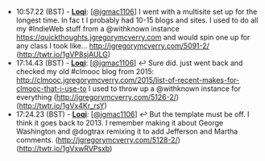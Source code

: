 * <a id="10:57.22">10:57.22 (BST)</a> - __[Loqi](https://github.com/Loqi)__: [<a href="https://twitter.com/jgmac1106">@jgmac1106</a>] I went with a multisite set up for the longest time. In fac t I probably had 10-15 blogs and sites. I used to do all my #IndieWeb stuff from a @withknown instance https://quickthoughts.jgregorymcverry.com and would spin one up for any class I took like… http://jgregorymcverry.com/5091-2/ (http://twtr.io/1gVP8sjAULG)
* <a id="17:14.43">17:14.43 (BST)</a> - __[Loqi](https://github.com/Loqi)__: [<a href="https://twitter.com/jgmac1106">@jgmac1106</a>] ↩️ Sure did. just went back and checked my old #clmooc blog from 2015: http://clmooc.jgregorymcverry.com/2015/list-of-recent-makes-for-clmooc-that-i-use-to I used to throw up a @withknown instance for everything (http://jgregorymcverry.com/5126-2/) (http://twtr.io/1gVx4Kr_rsY)
* <a id="17:24.23">17:24.23 (BST)</a> - __[Loqi](https://github.com/Loqi)__: [<a href="https://twitter.com/jgmac1106">@jgmac1106</a>] ↩️ But the template must be off. I think it goes back to 2013. I remember making it about George Washington and @dogtrax remixing it to add Jefferson and Martha comments. (http://jgregorymcverry.com/5128-2/) (http://twtr.io/1gVxwRVPsxb)
